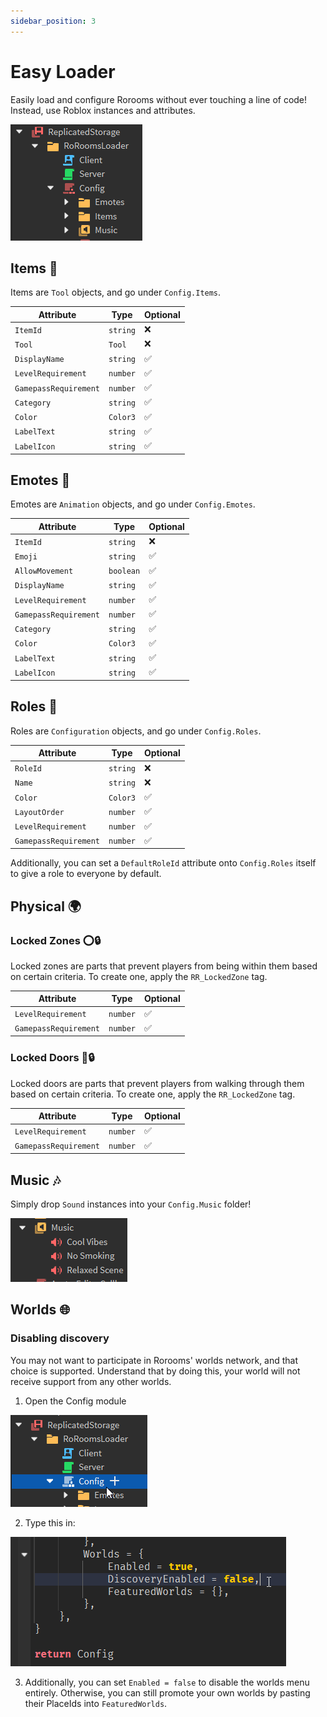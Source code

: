 ```yaml
---
sidebar_position: 3
---
```


# Easy Loader

Easily load and configure Rorooms without ever touching a line of code! Instead, use Roblox instances and attributes.

![alt text](image.png)

## Items 🔧

Items are `Tool` objects, and go under `Config.Items`.

| Attribute             | Type     | Optional |
| --------------------- | -------- | -------- |
| `ItemId`              | `string` | ❌        |
| `Tool`                | `Tool`   | ❌        |
| `DisplayName`         | `string` | ✅        |
| `LevelRequirement`    | `number` | ✅        |
| `GamepassRequirement` | `number` | ✅        |
| `Category`            | `string` | ✅        |
| `Color`               | `Color3` | ✅        |
| `LabelText`           | `string` | ✅        |
| `LabelIcon`           | `string` | ✅        |

## Emotes 💃

Emotes are `Animation` objects, and go under `Config.Emotes`.

| Attribute             | Type      | Optional |
| --------------------- | --------- | -------- |
| `ItemId`              | `string`  | ❌        |
| `Emoji`               | `string`  | ✅        |
| `AllowMovement`       | `boolean` | ✅        |
| `DisplayName`         | `string`  | ✅        |
| `LevelRequirement`    | `number`  | ✅        |
| `GamepassRequirement` | `number`  | ✅        |
| `Category`            | `string`  | ✅        |
| `Color`               | `Color3`  | ✅        |
| `LabelText`           | `string`  | ✅        |
| `LabelIcon`           | `string`  | ✅        |

## Roles 🔳

Roles are `Configuration` objects, and go under `Config.Roles`.

| Attribute             | Type     | Optional |
| --------------------- | -------- | -------- |
| `RoleId`              | `string` | ❌        |
| `Name`                | `string` | ❌        |
| `Color`               | `Color3` | ✅        |
| `LayoutOrder`         | `number` | ✅        |
| `LevelRequirement`    | `number` | ✅        |
| `GamepassRequirement` | `number` | ✅        |

Additionally, you can set a `DefaultRoleId` attribute onto `Config.Roles` itself to give a role to everyone by default.

## Physical 🌍

### Locked Zones ⭕🔒

Locked zones are parts that prevent players from being within them based on certain criteria. To create one, apply the `RR_LockedZone` tag.

| Attribute             | Type     | Optional |
| --------------------- | -------- | -------- |
| `LevelRequirement`    | `number` | ✅        |
| `GamepassRequirement` | `number` | ✅        |

### Locked Doors 🚪🔒

Locked doors are parts that prevent players from walking through them based on certain criteria. To create one, apply the `RR_LockedZone` tag.

| Attribute             | Type     | Optional |
| --------------------- | -------- | -------- |
| `LevelRequirement`    | `number` | ✅        |
| `GamepassRequirement` | `number` | ✅        |

## Music 🎶

Simply drop `Sound` instances into your `Config.Music` folder!

![alt text](image-1.png)

## Worlds 🌐

### Disabling discovery

You may not want to participate in Rorooms' worlds network, and that choice is supported. Understand that by doing this, your world will not receive support from any other worlds.

1. Open the Config module

![alt text](image-2.png)

2. Type this in:

![alt text](image-4.png)

3. Additionally, you can set `Enabled = false` to disable the worlds menu entirely. Otherwise, you can still promote your own worlds by pasting their PlaceIds into `FeaturedWorlds`.